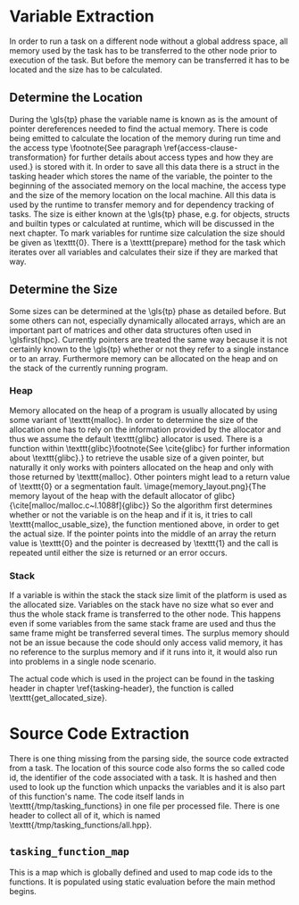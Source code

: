# Variable Extraction
In order to run a task on a different node without a global address space, all memory used by the task has to be 
transferred to the other node prior to execution of the task.
But before the memory can be transferred it has to be located and the size has to be calculated.

## Determine the Location
During the \gls{tp} phase the variable name is known as is the amount of pointer dereferences needed to find the actual
memory.
There is code being emitted to calculate the location of the memory during run time and the access type
\footnote{See paragraph \ref{access-clause-transformation} for further details about access types and how they are used.}
is stored with it.
In order to save all this data there is a struct in the tasking header which stores the name of the variable, the pointer
to the beginning of the associated memory on the local machine, the access type and the size of the memory location
on the local machine.
All this data is used by the runtime to transfer memory and for dependency tracking of tasks.
The size is either known at the \gls{tp} phase, e.g. for objects, structs and builtin types or calculated at runtime,
which will be discussed in the next chapter.
To mark variables for runtime size calculation the size should be given as \texttt{0}.
There is a \texttt{prepare} method for the task which iterates over all variables and calculates their size if they are
marked that way.

## Determine the Size
Some sizes can be determined at the \gls{tp} phase as detailed before.
But some others can not, especially dynamically allocated arrays, which are an important part of matrices and other data
structures often used in \glsfirst{hpc}.
Currently pointers are treated the same way because it is not certainly known to the \gls{tp} whether or not they refer
to a single instance or to an array.
Furthermore memory can be allocated on the heap and on the stack of the currently running program.

### Heap
Memory allocated on the heap of a program is usually allocated by using some variant of \texttt{malloc}.
In order to determine the size of the allocation one has to rely on the information provided by the allocator and thus
we assume the default \texttt{glibc} allocator is used.
There is a function within \texttt{glibc}\footnote{See \cite{glibc} for further information about \texttt{glibc}.}
to retrieve the usable size of a given pointer, but naturally it only works
with pointers allocated on the heap and only with those returned by \texttt{malloc}.
Other pointers might lead to a return value of \texttt{0} or a segmentation fault.
\image{memory_layout.png}{The memory layout of the heap with the default allocator of glibc}{\cite[malloc/malloc.c~l.1088f]{glibc}}
So the algorithm first determines whether or not the variable is on the heap and if it is, it tries to call 
\texttt{malloc\_usable\_size}, the function mentioned above, in order to get the actual size.
If the pointer points into the middle of an array the return value is \texttt{0} and the pointer is decreased by 
\texttt{1} and the call is repeated until either the size is returned or an error occurs.

### Stack
If a variable is within the stack the stack size limit of the platform is used as the allocated size.
Variables on the stack have no size what so ever and thus the whole stack frame is transferred to the other node.
This happens even if some variables from the same stack frame are used and thus the same frame might be transferred
several times. 
The surplus memory should not be an issue because the code should only access valid memory, it has no reference 
to the surplus memory and if it runs into it, it would also run into problems in a single node scenario.

The actual code which is used in the project can be found in the tasking header in chapter \ref{tasking-header}, the
function is called \texttt{get\_allocated\_size}.

# Source Code Extraction
There is one thing missing from the parsing side, the source code extracted from a task.
The location of this source code also forms the so called code id, the identifier of the code associated with a task.
It is hashed and then used to look up the function which unpacks the variables and it is also part of this function's name.
The code itself lands in \texttt{/tmp/tasking\_functions} in one file per processed file. 
There is one header to collect all of it, which is named \texttt{/tmp/tasking\_functions/all.hpp}.

## `tasking_function_map`
This is a map which is globally defined and used to map code ids to the functions.
It is populated using static evaluation before the main method begins.
